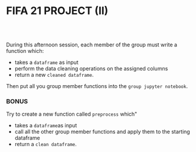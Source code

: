 # FIFA 21 PROJECT (II)

<br><br>

During this afternoon session, each member of the group must write a function which:

- takes a `dataframe` as input
- perform the data cleaning operations on the assigned columns
- return a new `cleaned dataframe`.

Then put all you group member functions into the `group jupyter notebook`.

### BONUS

Try to create a new function called `preprocess` which"

- takes a `dataframe`as input
- call all the other group member functions and apply them to the starting dataframe
- return a `clean dataframe`.
